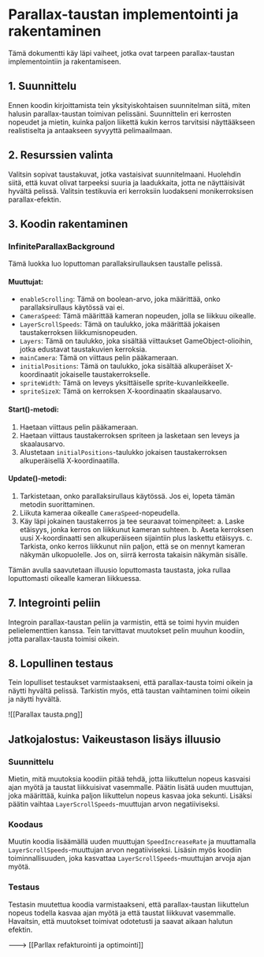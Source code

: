 # Parallax-taustan implementointi ja rakentaminen

Tämä dokumentti käy läpi vaiheet, jotka ovat tarpeen parallax-taustan implementointiin ja rakentamiseen.

## 1. Suunnittelu

Ennen koodin kirjoittamista tein yksityiskohtaisen suunnitelman siitä, miten halusin parallax-taustan toimivan pelissäni. Suunnittelin eri kerrosten nopeudet ja mietin, kuinka paljon liikettä kukin kerros tarvitsisi näyttääkseen realistiselta ja antaakseen syvyyttä pelimaailmaan.

## 2. Resurssien valinta

Valitsin sopivat taustakuvat, jotka vastaisivat suunnitelmaani. Huolehdin siitä, että kuvat olivat tarpeeksi suuria ja laadukkaita, jotta ne näyttäisivät hyvältä pelissä. Valitsin testikuvia eri kerroksiin luodakseni monikerroksisen parallax-efektin.

## 3. Koodin rakentaminen

### InfiniteParallaxBackground

Tämä luokka luo loputtoman parallaksirullauksen taustalle pelissä. 

#### Muuttujat:

- `enableScrolling`: Tämä on boolean-arvo, joka määrittää, onko parallaksirullaus käytössä vai ei.
- `CameraSpeed`: Tämä määrittää kameran nopeuden, jolla se liikkuu oikealle.
- `LayerScrollSpeeds`: Tämä on taulukko, joka määrittää jokaisen taustakerroksen liikkumisnopeuden.
- `Layers`: Tämä on taulukko, joka sisältää viittaukset GameObject-olioihin, jotka edustavat taustakuvien kerroksia.
- `mainCamera`: Tämä on viittaus pelin pääkameraan.
- `initialPositions`: Tämä on taulukko, joka sisältää alkuperäiset X-koordinaatit jokaiselle taustakerrokselle.
- `spriteWidth`: Tämä on leveys yksittäiselle sprite-kuvanleikkeelle.
- `spriteSizeX`: Tämä on kerroksen X-koordinaatin skaalausarvo.

#### Start()-metodi:

1. Haetaan viittaus pelin pääkameraan.
2. Haetaan viittaus taustakerroksen spriteen ja lasketaan sen leveys ja skaalausarvo.
3. Alustetaan `initialPositions`-taulukko jokaisen taustakerroksen alkuperäisellä X-koordinaatilla.

#### Update()-metodi:

1. Tarkistetaan, onko parallaksirullaus käytössä. Jos ei, lopeta tämän metodin suorittaminen.
2. Liikuta kameraa oikealle `CameraSpeed`-nopeudella.
3. Käy läpi jokainen taustakerros ja tee seuraavat toimenpiteet:
   a. Laske etäisyys, jonka kerros on liikkunut kameran suhteen.
   b. Aseta kerroksen uusi X-koordinaatti sen alkuperäiseen sijaintiin plus laskettu etäisyys.
   c. Tarkista, onko kerros liikkunut niin paljon, että se on mennyt kameran näkymän ulkopuolelle. Jos on, siirrä kerrosta takaisin näkymän sisälle.

Tämän avulla saavutetaan illuusio loputtomasta taustasta, joka rullaa loputtomasti oikealle kameran liikkuessa.

## 7. Integrointi peliin

Integroin parallax-taustan peliin ja varmistin, että se toimi hyvin muiden pelielementtien kanssa. Tein tarvittavat muutokset pelin muuhun koodiin, jotta parallax-tausta toimisi oikein.

## 8. Lopullinen testaus

Tein lopulliset testaukset varmistaakseni, että parallax-tausta toimi oikein ja näytti hyvältä pelissä. Tarkistin myös, että taustan vaihtaminen toimi oikein ja näytti hyvältä.

![[Parallax tausta.png]]
## Jatkojalostus: Vaikeustason lisäys illuusio

### Suunnittelu

Mietin, mitä muutoksia koodiin pitää tehdä, jotta liikuttelun nopeus kasvaisi ajan myötä ja taustat liikkuisivat vasemmalle. Päätin lisätä uuden muuttujan, joka määrittää, kuinka paljon liikuttelun nopeus kasvaa joka sekunti. Lisäksi päätin vaihtaa `LayerScrollSpeeds`-muuttujan arvon negatiiviseksi.

### Koodaus

Muutin koodia lisäämällä uuden muuttujan `SpeedIncreaseRate` ja muuttamalla `LayerScrollSpeeds`-muuttujan arvon negatiiviseksi. Lisäsin myös koodiin toiminnallisuuden, joka kasvattaa `LayerScrollSpeeds`-muuttujan arvoja ajan myötä.

### Testaus

Testasin muutettua koodia varmistaakseni, että parallax-taustan liikuttelun nopeus todella kasvaa ajan myötä ja että taustat liikkuvat vasemmalle. Havaitsin, että muutokset toimivat odotetusti ja saavat aikaan halutun efektin.

---> 
[[Parllax refakturointi ja optimointi]]
